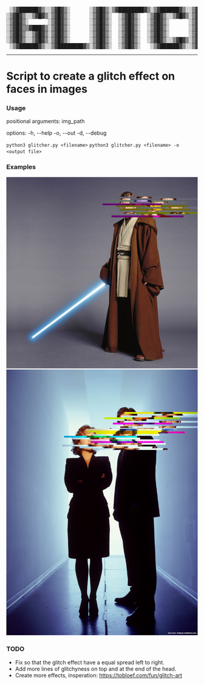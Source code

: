 

<pre>
 ░▒▓██████▓▒░░▒▓█▓▒░      ░▒▓█▓▒░▒▓████████▓▒░▒▓██████▓▒░░▒▓█▓▒░░▒▓█▓▒░▒▓████████▓▒░▒▓███████▓▒░
░▒▓█▓▒░░▒▓█▓▒░▒▓█▓▒░      ░▒▓█▓▒░  ░▒▓█▓▒░  ░▒▓█▓▒░░▒▓█▓▒░▒▓█▓▒░░▒▓█▓▒░▒▓█▓▒░      ░▒▓█▓▒░░▒▓█▓▒░
░▒▓█▓▒░      ░▒▓█▓▒░      ░▒▓█▓▒░  ░▒▓█▓▒░  ░▒▓█▓▒░      ░▒▓█▓▒░░▒▓█▓▒░▒▓█▓▒░      ░▒▓█▓▒░░▒▓█▓▒░
░▒▓█▓▒▒▓███▓▒░▒▓█▓▒░      ░▒▓█▓▒░  ░▒▓█▓▒░  ░▒▓█▓▒░      ░▒▓████████▓▒░▒▓██████▓▒░ ░▒▓███████▓▒░
░▒▓█▓▒░░▒▓█▓▒░▒▓█▓▒░      ░▒▓█▓▒░  ░▒▓█▓▒░  ░▒▓█▓▒░      ░▒▓█▓▒░░▒▓█▓▒░▒▓█▓▒░      ░▒▓█▓▒░░▒▓█▓▒░
░▒▓█▓▒░░▒▓█▓▒░▒▓█▓▒░      ░▒▓█▓▒░  ░▒▓█▓▒░  ░▒▓█▓▒░░▒▓█▓▒░▒▓█▓▒░░▒▓█▓▒░▒▓█▓▒░      ░▒▓█▓▒░░▒▓█▓▒░
 ░▒▓██████▓▒░░▒▓████████▓▒░▒▓█▓▒░  ░▒▓█▓▒░   ░▒▓██████▓▒░░▒▓█▓▒░░▒▓█▓▒░▒▓████████▓▒░▒▓█▓▒░░▒▓█▓▒░
</pre>

 ----

 # Script to create a glitch effect on faces in images

 ### Usage

positional arguments:
  img_path

options:
  -h, --help
  -o, --out
  -d, --debug


`python3 glitcher.py <filename>`
`python3 glitcher.py <filename> -o <output file>`

### Examples

 ![obi](readme_imgs/obi_result.jpg)
 ![scully and mulder](readme_imgs/scully_mulder_result.jpg)


### TODO

 - Fix so that the glitch effect have a equal spread left to right.
 - Add more lines of glitchyness on top and at the end of the head.
 - Create more effects, insperation: https://tobloef.com/fun/glitch-art
